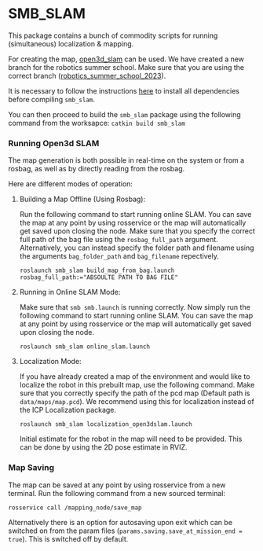 # SMB_SLAM
This package contains a bunch of commodity scripts for running (simultaneous) localization & mapping.

For creating the map, [open3d_slam](https://github.com/leggedrobotics/open3d_slam) can be used. We have created a new branch for the robotics summer school. Make sure that you are using the correct branch ([robotics_summer_school_2023](https://github.com/leggedrobotics/open3d_slam/tree/robotics_summer_school_2023)).

It is necessary to follow the instructions [here](https://open3d-slam.readthedocs.io/en/latest/installation.html) to install all dependencies before compiling `smb_slam`.

You can then proceed to build the `smb_slam` package using the following command from the worksapce: `catkin build smb_slam`

### Running Open3d SLAM

The map generation is both possible in real-time on the system or from a rosbag, as well as by directly reading from the rosbag. 

Here are different modes of operation:

1. Building a Map Offline (Using Rosbag):

     Run the following command to start running online SLAM. You can save the map at any point by using rosservice or the map will automatically get saved upon closing the node. Make sure that you specify the correct full path of the bag file using the `rosbag_full_path` argument. Alternatively, you can instead specify the folder path and filename using the arguments `bag_folder_path` and `bag_filename` repectively.
     
      ```
      roslaunch smb_slam build_map_from_bag.launch rosbag_full_path:="ABSOULTE PATH TO BAG FILE"
      ```

2. Running in Online SLAM Mode:

      Make sure that `smb smb.launch` is running correctly. Now simply run the following command to start running online SLAM. You can save the map at any point by using rosservice or the map will automatically get saved upon closing the node.
      
      ```
      roslaunch smb_slam online_slam.launch
      ```

3. Localization Mode:

      If you have already created a map of the environment and would like to localize the robot in this prebuilt map, use the following command. Make sure that you correctly specify the path of the pcd map (Default path is `data/maps/map.pcd`). We recommend using this for localization instead of the ICP Localization package. 
      ```
      roslaunch smb_slam localization_open3dslam.launch
      ```
     Initial estimate for the robot in the map will need to be provided. This can be done by using the 2D pose estimate in RVIZ.

### Map Saving

The map can be saved at any point by using rosservice from a new terminal. Run the following command from a new sourced terminal:
```
rosservice call /mapping_node/save_map
```
Alternatively there is an option for autosaving upon exit which can be switched on from the param files (`params.saving.save_at_mission_end = true`). This is switched off by default.
